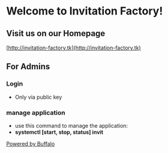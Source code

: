 # Welcome to Invitation Factory!

## Visit us on our Homepage
[http://invitation-factory.tk](http://invitation-factory.tk)

## For Admins
### Login
- Only via public key
### manage application
- use this command to manage the application:
- **systemctl [start, stop, status] invit** 

[Powered by Buffalo](http://gobuffalo.io)
